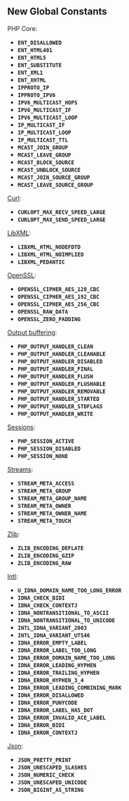 New Global Constants
--------------------

PHP Core:

-   <span class="simpara"> **`ENT_DISALLOWED`** </span>
-   <span class="simpara"> **`ENT_HTML401`** </span>
-   <span class="simpara"> **`ENT_HTML5`** </span>
-   <span class="simpara"> **`ENT_SUBSTITUTE`** </span>
-   <span class="simpara"> **`ENT_XML1`** </span>
-   <span class="simpara"> **`ENT_XHTML`** </span>
-   <span class="simpara"> **`IPPROTO_IP`** </span>
-   <span class="simpara"> **`IPPROTO_IPV6`** </span>
-   <span class="simpara"> **`IPV6_MULTICAST_HOPS`** </span>
-   <span class="simpara"> **`IPV6_MULTICAST_IF`** </span>
-   <span class="simpara"> **`IPV6_MULTICAST_LOOP`** </span>
-   <span class="simpara"> **`IP_MULTICAST_IF`** </span>
-   <span class="simpara"> **`IP_MULTICAST_LOOP`** </span>
-   <span class="simpara"> **`IP_MULTICAST_TTL`** </span>
-   <span class="simpara"> **`MCAST_JOIN_GROUP`** </span>
-   <span class="simpara"> **`MCAST_LEAVE_GROUP`** </span>
-   <span class="simpara"> **`MCAST_BLOCK_SOURCE`** </span>
-   <span class="simpara"> **`MCAST_UNBLOCK_SOURCE`** </span>
-   <span class="simpara"> **`MCAST_JOIN_SOURCE_GROUP`** </span>
-   <span class="simpara"> **`MCAST_LEAVE_SOURCE_GROUP`** </span>

<a href="/book/curl.html" class="link">Curl</a>:

-   <span class="simpara"> **`CURLOPT_MAX_RECV_SPEED_LARGE`** </span>
-   <span class="simpara"> **`CURLOPT_MAX_SEND_SPEED_LARGE`** </span>

<a href="/book/libxml.html" class="link">LibXML</a>:

-   <span class="simpara"> **`LIBXML_HTML_NODEFDTD`** </span>
-   <span class="simpara"> **`LIBXML_HTML_NOIMPLIED`** </span>
-   <span class="simpara"> **`LIBXML_PEDANTIC`** </span>

<a href="/book/openssl.html" class="link">OpenSSL</a>:

-   <span class="simpara"> **`OPENSSL_CIPHER_AES_128_CBC`** </span>
-   <span class="simpara"> **`OPENSSL_CIPHER_AES_192_CBC`** </span>
-   <span class="simpara"> **`OPENSSL_CIPHER_AES_256_CBC`** </span>
-   <span class="simpara"> **`OPENSSL_RAW_DATA`** </span>
-   <span class="simpara"> **`OPENSSL_ZERO_PADDING`** </span>

<a href="/book/outcontrol.html" class="link">Output buffering</a>:

-   <span class="simpara"> **`PHP_OUTPUT_HANDLER_CLEAN`** </span>
-   <span class="simpara"> **`PHP_OUTPUT_HANDLER_CLEANABLE`** </span>
-   <span class="simpara"> **`PHP_OUTPUT_HANDLER_DISABLED`** </span>
-   <span class="simpara"> **`PHP_OUTPUT_HANDLER_FINAL`** </span>
-   <span class="simpara"> **`PHP_OUTPUT_HANDLER_FLUSH`** </span>
-   <span class="simpara"> **`PHP_OUTPUT_HANDLER_FLUSHABLE`** </span>
-   <span class="simpara"> **`PHP_OUTPUT_HANDLER_REMOVABLE`** </span>
-   <span class="simpara"> **`PHP_OUTPUT_HANDLER_STARTED`** </span>
-   <span class="simpara"> **`PHP_OUTPUT_HANDLER_STDFLAGS`** </span>
-   <span class="simpara"> **`PHP_OUTPUT_HANDLER_WRITE`** </span>

<a href="/book/session.html" class="link">Sessions</a>:

-   <span class="simpara"> **`PHP_SESSION_ACTIVE`** </span>
-   <span class="simpara"> **`PHP_SESSION_DISABLED`** </span>
-   <span class="simpara"> **`PHP_SESSION_NONE`** </span>

<a href="/book/stream.html" class="link">Streams</a>:

-   <span class="simpara"> **`STREAM_META_ACCESS`** </span>
-   <span class="simpara"> **`STREAM_META_GROUP`** </span>
-   <span class="simpara"> **`STREAM_META_GROUP_NAME`** </span>
-   <span class="simpara"> **`STREAM_META_OWNER`** </span>
-   <span class="simpara"> **`STREAM_META_OWNER_NAME`** </span>
-   <span class="simpara"> **`STREAM_META_TOUCH`** </span>

<a href="/book/zlib.html" class="link">Zlib</a>:

-   <span class="simpara"> **`ZLIB_ENCODING_DEFLATE`** </span>
-   <span class="simpara"> **`ZLIB_ENCODING_GZIP`** </span>
-   <span class="simpara"> **`ZLIB_ENCODING_RAW`** </span>

<a href="/book/intl.html" class="link">Intl</a>:

-   <span class="simpara"> **`U_IDNA_DOMAIN_NAME_TOO_LONG_ERROR`**
    </span>
-   <span class="simpara"> **`IDNA_CHECK_BIDI`** </span>
-   <span class="simpara"> **`IDNA_CHECK_CONTEXTJ`** </span>
-   <span class="simpara"> **`IDNA_NONTRANSITIONAL_TO_ASCII`** </span>
-   <span class="simpara"> **`IDNA_NONTRANSITIONAL_TO_UNICODE`** </span>
-   <span class="simpara"> **`INTL_IDNA_VARIANT_2003`** </span>
-   <span class="simpara"> **`INTL_IDNA_VARIANT_UTS46`** </span>
-   <span class="simpara"> **`IDNA_ERROR_EMPTY_LABEL`** </span>
-   <span class="simpara"> **`IDNA_ERROR_LABEL_TOO_LONG`** </span>
-   <span class="simpara"> **`IDNA_ERROR_DOMAIN_NAME_TOO_LONG`** </span>
-   <span class="simpara"> **`IDNA_ERROR_LEADING_HYPHEN`** </span>
-   <span class="simpara"> **`IDNA_ERROR_TRAILING_HYPHEN`** </span>
-   <span class="simpara"> **`IDNA_ERROR_HYPHEN_3_4`** </span>
-   <span class="simpara"> **`IDNA_ERROR_LEADING_COMBINING_MARK`**
    </span>
-   <span class="simpara"> **`IDNA_ERROR_DISALLOWED`** </span>
-   <span class="simpara"> **`IDNA_ERROR_PUNYCODE`** </span>
-   <span class="simpara"> **`IDNA_ERROR_LABEL_HAS_DOT`** </span>
-   <span class="simpara"> **`IDNA_ERROR_INVALID_ACE_LABEL`** </span>
-   <span class="simpara"> **`IDNA_ERROR_BIDI`** </span>
-   <span class="simpara"> **`IDNA_ERROR_CONTEXTJ`** </span>

<a href="/book/json.html" class="link">Json</a>:

-   <span class="simpara"> **`JSON_PRETTY_PRINT`** </span>
-   <span class="simpara"> **`JSON_UNESCAPED_SLASHES`** </span>
-   <span class="simpara"> **`JSON_NUMERIC_CHECK`** </span>
-   <span class="simpara"> **`JSON_UNESCAPED_UNICODE`** </span>
-   <span class="simpara"> **`JSON_BIGINT_AS_STRING`** </span>
